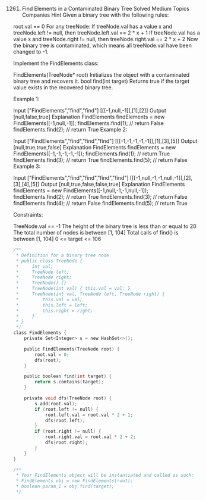 1261. Find Elements in a Contaminated Binary Tree
Solved
Medium
Topics
Companies
Hint
Given a binary tree with the following rules:

root.val == 0
For any treeNode:
If treeNode.val has a value x and treeNode.left != null, then treeNode.left.val == 2 * x + 1
If treeNode.val has a value x and treeNode.right != null, then treeNode.right.val == 2 * x + 2
Now the binary tree is contaminated, which means all treeNode.val have been changed to -1.

Implement the FindElements class:

FindElements(TreeNode* root) Initializes the object with a contaminated binary tree and recovers it.
bool find(int target) Returns true if the target value exists in the recovered binary tree.
 

Example 1:


Input
["FindElements","find","find"]
[[[-1,null,-1]],[1],[2]]
Output
[null,false,true]
Explanation
FindElements findElements = new FindElements([-1,null,-1]); 
findElements.find(1); // return False 
findElements.find(2); // return True 
Example 2:


Input
["FindElements","find","find","find"]
[[[-1,-1,-1,-1,-1]],[1],[3],[5]]
Output
[null,true,true,false]
Explanation
FindElements findElements = new FindElements([-1,-1,-1,-1,-1]);
findElements.find(1); // return True
findElements.find(3); // return True
findElements.find(5); // return False
Example 3:


Input
["FindElements","find","find","find","find"]
[[[-1,null,-1,-1,null,-1]],[2],[3],[4],[5]]
Output
[null,true,false,false,true]
Explanation
FindElements findElements = new FindElements([-1,null,-1,-1,null,-1]);
findElements.find(2); // return True
findElements.find(3); // return False
findElements.find(4); // return False
findElements.find(5); // return True
 

Constraints:

TreeNode.val == -1
The height of the binary tree is less than or equal to 20
The total number of nodes is between [1, 104]
Total calls of find() is between [1, 104]
0 <= target <= 106

```c
/**
 * Definition for a binary tree node.
 * public class TreeNode {
 *     int val;
 *     TreeNode left;
 *     TreeNode right;
 *     TreeNode() {}
 *     TreeNode(int val) { this.val = val; }
 *     TreeNode(int val, TreeNode left, TreeNode right) {
 *         this.val = val;
 *         this.left = left;
 *         this.right = right;
 *     }
 * }
 */
class FindElements {
    private Set<Integer> s = new HashSet<>();

    public FindElements(TreeNode root) {
        root.val = 0;
        dfs(root);
    }

    public boolean find(int target) {
        return s.contains(target);
    }

    private void dfs(TreeNode root) {
        s.add(root.val);
        if (root.left != null) {
            root.left.val = root.val * 2 + 1;
            dfs(root.left);
        }
        if (root.right != null) {
            root.right.val = root.val * 2 + 2;
            dfs(root.right);
        }
    }
}

/**
 * Your FindElements object will be instantiated and called as such:
 * FindElements obj = new FindElements(root);
 * boolean param_1 = obj.find(target);
 */
```
